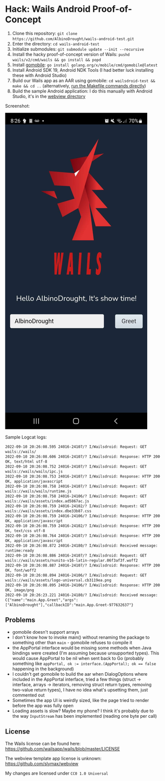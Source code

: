 # Hack: Wails Android Proof-of-Concept

1. Clone this repository: `git clone https://github.com/AlbinoDrought/wails-android-test.git`
2. Enter the directory: `cd wails-android-test`
3. Initialize submodules: `git submodule update --init --recursive`
4. Install the hacky proof-of-concept version of Wails: `pushd wails/v2/cmd/wails && go install && popd`
5. Install [gomobile](https://pkg.go.dev/golang.org/x/mobile): `go install golang.org/x/mobile/cmd/gomobile@latest`
6. Install Android SDK 19, Android NDK Tools (I had better luck installing these with Android Studio)
7. Build our Wails app as an AAR using gomobile: `cd wailsdroid-test && make && cd ..` (alternatively, [run the Makefile commands directly](./wailsdroid-test/Makefile))
8. Build the sample Android application: I do this manually with Android Studio, it's in the [webview directory](./webview)

Screenshot:

![](./Screenshot.jpg)

Sample Logcat logs:

```
2022-09-10 20:26:08.595 24016-24107/? I/Wailsdroid: Request: GET wails://wails/
2022-09-10 20:26:08.606 24016-24107/? I/Wailsdroid: Response: HTTP 200 OK, text/html utf-8
2022-09-10 20:26:08.752 24016-24107/? I/Wailsdroid: Request: GET wails://wails/wails/ipc.js
2022-09-10 20:26:08.753 24016-24107/? I/Wailsdroid: Response: HTTP 200 OK, application/javascript 
2022-09-10 20:26:08.758 24016-24107/? I/Wailsdroid: Request: GET wails://wails/wails/runtime.js
2022-09-10 20:26:08.758 24016-24106/? I/Wailsdroid: Request: GET wails://wails/assets/index.ad5867ac.js
2022-09-10 20:26:08.759 24016-24102/? I/Wailsdroid: Request: GET wails://wails/assets/index.dbe33b87.css
2022-09-10 20:26:08.759 24016-24106/? I/Wailsdroid: Response: HTTP 200 OK, application/javascript 
2022-09-10 20:26:08.759 24016-24102/? I/Wailsdroid: Response: HTTP 200 OK, text/css utf-8
2022-09-10 20:26:08.764 24016-24107/? I/Wailsdroid: Response: HTTP 200 OK, application/javascript 
2022-09-10 20:26:08.872 24016-24180/? I/Wailsdroid: Received message: runtime:ready
2022-09-10 20:26:08.886 24016-24107/? I/Wailsdroid: Request: GET wails://wails/assets/nunito-v16-latin-regular.06f3af3f.woff2
2022-09-10 20:26:08.887 24016-24107/? I/Wailsdroid: Response: HTTP 200 OK, font/woff2 
2022-09-10 20:26:08.894 24016-24106/? I/Wailsdroid: Request: GET wails://wails/assets/logo-universal.cb3119ea.png
2022-09-10 20:26:08.895 24016-24106/? I/Wailsdroid: Response: HTTP 200 OK, image/png 
2022-09-10 20:26:23.221 24016-24180/? I/Wailsdroid: Received message: C{"name":"main.App.Greet","args":["AlbinoDrought"],"callbackID":"main.App.Greet-977632637"}
```

## Problems

- gomobile doesn't support arrays
- I don't know how to invoke main() without renaming the package to something other than `main` - gomobile refuses to compile it
- the AppPortal interface would be missing some methods when Java bindings were created (I'm assuming because unsupported types). This would cause AppPortal to be nil when sent back to Go (probably something like `appPortal, ok := interface.(AppPortal); ok == false` happening in the background)
- I couldn't get gomobile to build the aar when DialogOptions where included in the AppPortal interface, tried a few things (struct -> interface, arrays -> iterators, removing struct return types, removing two-value return types), I have no idea what's upsetting them, just commented out
- Sometimes the app UI is weirdly sized, like the page tried to render before the app was fully open
- Loading assets is slow? Maybe my phone? I think it's probably due to the way `InputStream` has been implemented (reading one byte per call)

## License

The Wails license can be found here: https://github.com/wailsapp/wails/blob/master/LICENSE

The webview template app license is unknown: https://github.com/slymax/webview

My changes are licensed under `CC0 1.0 Universal`

